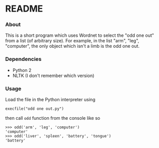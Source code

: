 # README #

### About ###

This is a short program which uses Wordnet to select the "odd one out" from a list (of arbitrary size). For example, in the list "arm", "leg", "computer", the only object which isn't a limb is the odd one out.

### Dependencies ###

* Python 2
* NLTK (I don't remember which version)

### Usage ###

Load the file in the Python interpreter using

    execfile("odd one out.py")

then call `odd` function from the console like so

    >>> odd('arm', 'leg', 'computer')
    'computer'
    >>> odd('liver', 'spleen', 'battery', 'tongue')
    'battery'
